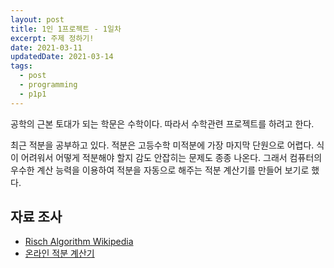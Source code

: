 ```yaml
---
layout: post
title: 1인 1프로젝트 - 1일차
excerpt: 주제 정하기!
date: 2021-03-11
updatedDate: 2021-03-14 
tags:
  - post
  - programming
  - p1p1
---
```




 공학의 근본 토대가 되는 학문은 수학이다. 따라서 수학관련 프로젝트를 하려고 한다. 

  최근 적분을 공부하고 있다. 적분은 고등수학 미적분에 가장 마지막 단원으로 어렵다. 
식이 어려워서 어떻게 적분해야 할지 감도 안잡히는 문제도 종종 나온다.
그래서 컴퓨터의 우수한 계산 능력을 이용하여 적분을 자동으로 해주는 적분 계산기를 만들어 보기로 했다.

## 자료 조사

- [Risch Algorithm Wikipedia](https://en.wikipedia.org/wiki/Risch_algorithm)
- [온라인 적분 계산기](https://www.symbolab.com/solver/antiderivative-calculator)
